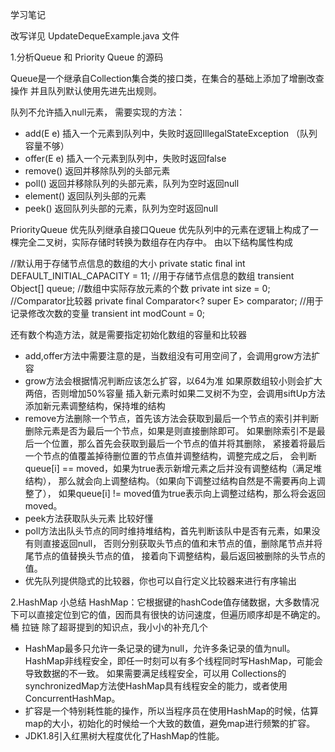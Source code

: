 学习笔记

改写详见 UpdateDequeExample.java 文件

1.分析Queue 和 Priority Queue 的源码

Queue是一个继承自Collection集合类的接口类，在集合的基础上添加了增删改查操作 并且队列默认使用先进先出规则。

队列不允许插入null元素，
需要实现的方法：
- add(E e) 插入一个元素到队列中，失败时返回IllegalStateException （队列容量不够）
- offer(E e) 插入一个元素到队列中，失败时返回false
- remove() 返回并移除队列的头部元素
- poll() 返回并移除队列的头部元素，队列为空时返回null
- element() 返回队列头部的元素
- peek() 返回队列头部的元素，队列为空时返回null

PriorityQueue 优先队列继承自接口Queue
优先队列中的元素在逻辑上构成了一棵完全二叉树，实际存储时转换为数组存在内存中。
由以下结构属性构成

//默认用于存储节点信息的数组的大小
private static final int DEFAULT_INITIAL_CAPACITY = 11;
//用于存储节点信息的数组
transient Object[] queue;
//数组中实际存放元素的个数
private int size = 0;
//Comparator比较器
private final Comparator<? super E> comparator;
//用于记录修改次数的变量
transient int modCount = 0;

还有数个构造方法，就是需要指定初始化数组的容量和比较器

- add,offer方法中需要注意的是，当数组没有可用空间了，会调用grow方法扩容
- grow方法会根据情况判断应该怎么扩容，以64为准 如果原数组较小则会扩大两倍，否则增加50%容量
插入新元素时如果二叉树不为空，会调用siftUp方法添加新元素调整结构，保持堆的结构
- remove方法删除一个节点，首先该方法会获取到最后一个节点的索引并判断删除元素是否为最后一个节点，如果是则直接删除即可。
如果删除索引不是最后一个位置，那么首先会获取到最后一个节点的值并将其删除，
紧接着将最后一个节点的值覆盖掉待删位置的节点值并调整结构，调整完成之后，
会判断queue[i] == moved，如果为true表示新增元素之后并没有调整结构（满足堆结构），
那么就会向上调整结构。（如果向下调整过结构自然是不需要再向上调整了），
如果queue[i] != moved值为true表示向上调整过结构，那么将会返回moved。
- peek方法获取队头元素 比较好懂
- poll方法出队头节点的同时维持堆结构，首先判断该队中是否有元素，如果没有则直接返回null，
否则分别获取头节点的值和末节点的值，删除尾节点并将尾节点的值替换头节点的值，
接着向下调整结构，最后返回被删除的头节点的值。
- 优先队列提供隐式的比较器，你也可以自行定义比较器来进行有序输出

2.HashMap 小总结
HashMap：它根据键的hashCode值存储数据，大多数情况下可以直接定位到它的值，因而具有很快的访问速度，但遍历顺序却是不确定的。
桶 拉链
除了超哥提到的知识点，我小小的补充几个

- HashMap最多只允许一条记录的键为null，允许多条记录的值为null。HashMap非线程安全，即任一时刻可以有多个线程同时写HashMap，可能会导致数据的不一致。
如果需要满足线程安全，可以用 Collections的synchronizedMap方法使HashMap具有线程安全的能力，或者使用ConcurrentHashMap。
- 扩容是一个特别耗性能的操作，所以当程序员在使用HashMap的时候，估算map的大小，初始化的时候给一个大致的数值，避免map进行频繁的扩容。
- JDK1.8引入红黑树大程度优化了HashMap的性能。
